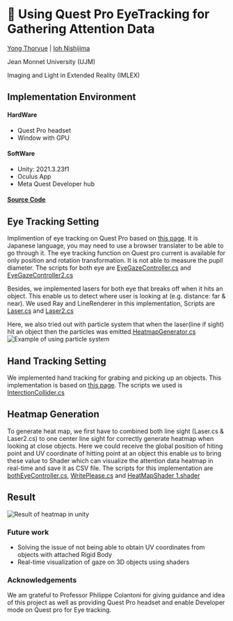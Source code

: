 # :goggles: Using Quest Pro EyeTracking for Gathering Attention Data
[Yong Thorvue](https://github.com/tut203383/) | [Ioh Nishijima]()

Jean Monnet University (UJM)

Imaging and Light in Extended Reality (IMLEX)

## Implementation Environment
#### HardWare
* Quest Pro headset
* Window with GPU 

#### SoftWare
* Unity: 2021.3.23f1
* Oculus App
* Meta Quest Developer hub

#### [Source Code](https://github.com/tut203383/QuestPro_EyeTracking/blob/master/ProjectEyeTrackingGaze/)

## Eye Tracking Setting
Implimention of eye tracking on Quest Pro based on [this page](https://note.com/npaka/n/n3761152ae06c). It is Japanese language, 
you may need to use a browser translater to be able to go through it. The eye tracking function on Quest pro current is available for only position and rotation transformation. It is not able to measure the pupil diameter. The scripts for both eye are [EyeGazeController.cs](https://github.com/tut203383/QuestPro_EyeTracking/blob/master/ProjectEyeTrackingGaze/EyeGazeController.cs) and [EyeGazeController2.cs](https://github.com/tut203383/QuestPro_EyeTracking/blob/master/ProjectEyeTrackingGaze/EyeGazeController2.cs)

Besides, we implemented lasers for both eye that breaks off when it hits an object. This enable us to detect where user is looking at (e.g. distance: far & near). 
We used Ray and LineRenderer in this implementation, Scripts are [Laser.cs](https://github.com/tut203383/QuestPro_EyeTracking/blob/master/ProjectEyeTrackingGaze/Laser.cs) and [Laser2.cs](https://github.com/tut203383/QuestPro_EyeTracking/blob/master/ProjectEyeTrackingGaze/Laser1.cs)

Here, we also tried out with particle system that when the laser(line if sight) hit an object then the particles was emitted.[HeatmapGenerator.cs](https://github.com/tut203383/QuestPro_EyeTracking/blob/master/ProjectEyeTrackingGaze/HeatmapGenerator.cs)
![Example of using particle system](https://github.com/tut203383/QuestPro_EyeTracking/blob/master/video.gif)

## Hand Tracking Setting
We implemented hand tracking for grabing and picking up an objects. This implementation is based on [this page](https://note.com/oshimu/n/n72d4d72eb1c9). The scripts we used is [InterctionCollider.cs](https://github.com/tut203383/QuestPro_EyeTracking/blob/master/ProjectEyeTrackingGaze/InterctionCollider.cs)

## Heatmap Generation
To generate heat map, we first have to combined both line sight (Laser.cs & Laser2.cs) to one center line sight for correctly generate heatmap when looking at close objects. Here we could receive the global position of hiting point and UV coordinate of hitting point at an object this enable us to bring these value to Shader which can visualize the attention data heatmap in real-time and save it as CSV file. The scripts for this implementation are [bothEyeController.cs](https://github.com/tut203383/QuestPro_EyeTracking/blob/master/ProjectEyeTrackingGaze/bothEyeController.cs), [WritePlease.cs](https://github.com/tut203383/QuestPro_EyeTracking/blob/master/ProjectEyeTrackingGaze/WritePlease.cs) and [HeatMapShader 1.shader](https://github.com/tut203383/QuestPro_EyeTracking/blob/master/ProjectEyeTrackingGaze/HeatMapShader1.shader)

## Result
![Result of heatmap in unity](https://github.com/tut203383/QuestPro_EyeTracking/blob/master/Result.gif)


### Future work
* Solving the issue of not being able to obtain UV coordinates from objects with attached Rigid Body
* Real-time visualization of gaze on 3D objects using shaders

### Acknowledgements
We am grateful to Professor Philippe Colantoni for giving guidance and idea of this project as well as providing Quest Pro headset and enable Developer mode on Quest pro for Eye tracking. 
